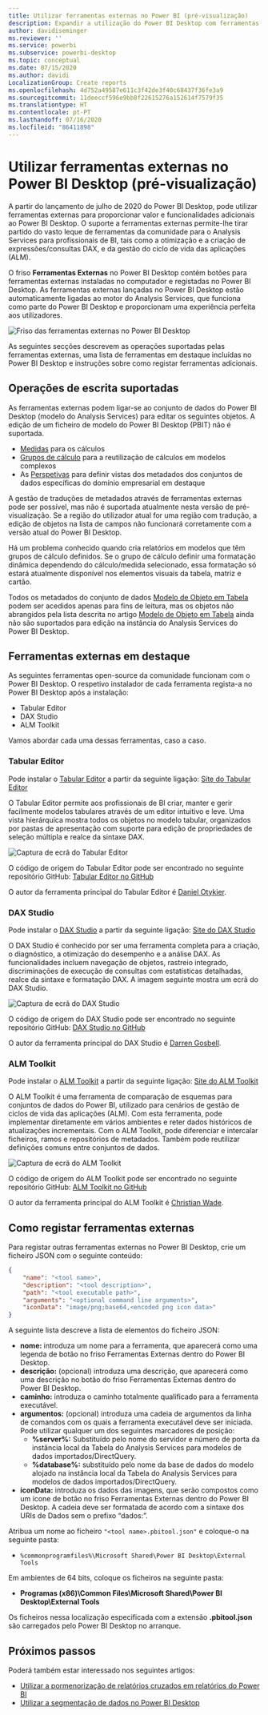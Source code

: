 ```yaml
---
title: Utilizar ferramentas externas no Power BI (pré-visualização)
description: Expandir a utilização do Power BI Desktop com ferramentas externas
author: davidiseminger
ms.reviewer: ''
ms.service: powerbi
ms.subservice: powerbi-desktop
ms.topic: conceptual
ms.date: 07/15/2020
ms.author: davidi
LocalizationGroup: Create reports
ms.openlocfilehash: 4d752a49587e611c3f42de3f40c68437f36fe3a9
ms.sourcegitcommit: 11deeccf596e9bb8f22615276a152614f7579f35
ms.translationtype: HT
ms.contentlocale: pt-PT
ms.lasthandoff: 07/16/2020
ms.locfileid: "86411898"
---
```

# <a name="using-external-tools-in-power-bi-desktop-preview"></a>Utilizar ferramentas externas no Power BI Desktop (pré-visualização)

A partir do lançamento de julho de 2020 do Power BI Desktop, pode utilizar ferramentas externas para proporcionar valor e funcionalidades adicionais ao Power BI Desktop. O suporte a ferramentas externas permite-lhe tirar partido do vasto leque de ferramentas da comunidade para o Analysis Services para profissionais de BI, tais como a otimização e a criação de expressões/consultas DAX, e da gestão do ciclo de vida das aplicações (ALM).

O friso **Ferramentas Externas** no Power BI Desktop contém botões para ferramentas externas instaladas no computador e registadas no Power BI Desktop. As ferramentas externas lançadas no Power BI Desktop estão automaticamente ligadas ao motor do Analysis Services, que funciona como parte do Power BI Desktop e proporcionam uma experiência perfeita aos utilizadores.

![Friso das ferramentas externas no Power BI Desktop](media/desktop-external-tools/desktop-external-tools-01.png)

As seguintes secções descrevem as operações suportadas pelas ferramentas externas, uma lista de ferramentas em destaque incluídas no Power BI Desktop e instruções sobre como registar ferramentas adicionais.

## <a name="supported-write-operations"></a>Operações de escrita suportadas

As ferramentas externas podem ligar-se ao conjunto de dados do Power BI Desktop (modelo do Analysis Services) para editar os seguintes objetos. A edição de um ficheiro de modelo do Power BI Desktop (PBIT) não é suportada.

* [Medidas](https://docs.microsoft.com/analysis-services/tabular-models/measures-ssas-tabular) para os cálculos
* [Grupos de cálculo](https://docs.microsoft.com/analysis-services/tabular-models/calculation-groups) para a reutilização de cálculos em modelos complexos
* As [Perspetivas](https://docs.microsoft.com/analysis-services/tabular-models/perspectives-ssas-tabular) para definir vistas dos metadados dos conjuntos de dados específicas do domínio empresarial em destaque

A gestão de traduções de metadados através de ferramentas externas pode ser possível, mas não é suportada atualmente nesta versão de pré-visualização. Se a região do utilizador atual for uma região com tradução, a edição de objetos na lista de campos não funcionará corretamente com a versão atual do Power BI Desktop. 

Há um problema conhecido quando cria relatórios em modelos que têm grupos de cálculo definidos. Se o grupo de cálculo definir uma formatação dinâmica dependendo do cálculo/medida selecionado, essa formatação só estará atualmente disponível nos elementos visuais da tabela, matriz e cartão.

Todos os metadados do conjunto de dados [Modelo de Objeto em Tabela](https://docs.microsoft.com/analysis-services/tom/introduction-to-the-tabular-object-model-tom-in-analysis-services-amo) podem ser acedidos apenas para fins de leitura, mas os objetos não abrangidos pela lista descrita no artigo [Modelo de Objeto em Tabela](https://docs.microsoft.com/analysis-services/tom/introduction-to-the-tabular-object-model-tom-in-analysis-services-amo) ainda não são suportados para edição na instância do Analysis Services do Power BI Desktop.


## <a name="featured-external-tools"></a>Ferramentas externas em destaque

As seguintes ferramentas open-source da comunidade funcionam com o Power BI Desktop. O respetivo instalador de cada ferramenta regista-a no Power BI Desktop após a instalação:

* Tabular Editor
* DAX Studio
* ALM Toolkit

Vamos abordar cada uma dessas ferramentas, caso a caso.

### <a name="tabular-editor"></a>Tabular Editor

Pode instalar o [Tabular Editor](https://tabulareditor.com/) a partir da seguinte ligação: [Site do Tabular Editor](https://tabulareditor.com/)

O Tabular Editor permite aos profissionais de BI criar, manter e gerir facilmente modelos tabulares através de um editor intuitivo e leve. Uma vista hierárquica mostra todos os objetos no modelo tabular, organizados por pastas de apresentação com suporte para edição de propriedades de seleção múltipla e realce da sintaxe DAX.

![Captura de ecrã do Tabular Editor](media/desktop-external-tools/desktop-external-tools-02.png)

O código de origem do Tabular Editor pode ser encontrado no seguinte repositório GitHub: [Tabular Editor no GitHub](https://github.com/otykier/TabularEditor)

O autor da ferramenta principal do Tabular Editor é [Daniel Otykier](https://www.linkedin.com/in/daniel-otykier-2231876).


### <a name="dax-studio"></a>DAX Studio

Pode instalar o [DAX Studio](https://daxstudio.org) a partir da seguinte ligação: [Site do DAX Studio](https://daxstudio.org)

O DAX Studio é conhecido por ser uma ferramenta completa para a criação, o diagnóstico, a otimização do desempenho e a análise DAX. As funcionalidades incluem navegação de objetos, rastreio integrado, discriminações de execução de consultas com estatísticas detalhadas, realce da sintaxe e formatação DAX. A imagem seguinte mostra um ecrã do DAX Studio. 

![Captura de ecrã do DAX Studio](media/desktop-external-tools/desktop-external-tools-03.png)

O código de origem do DAX Studio pode ser encontrado no seguinte repositório GitHub: [DAX Studio no GitHub](https://github.com/DaxStudio/DaxStudio)

O autor da ferramenta principal do DAX Studio é [Darren Gosbell](https://www.linkedin.com/in/darrengosbell).

### <a name="alm-toolkit"></a>ALM Toolkit

Pode instalar o [ALM Toolkit](http://alm-toolkit.com) a partir da seguinte ligação: [Site do ALM Toolkit](http://alm-toolkit.com)

O ALM Toolkit é uma ferramenta de comparação de esquemas para conjuntos de dados do Power BI, utilizado para cenários de gestão de ciclos de vida das aplicações (ALM). Com esta ferramenta, pode implementar diretamente em vários ambientes e reter dados históricos de atualizações incrementais. Com o ALM Toolkit, pode diferenciar e intercalar ficheiros, ramos e repositórios de metadados. Também pode reutilizar definições comuns entre conjuntos de dados.

![Captura de ecrã do ALM Toolkit](media/desktop-external-tools/desktop-external-tools-04.png)

O código de origem do ALM Toolkit pode ser encontrado no seguinte repositório GitHub: [ALM Toolkit no GitHub](https://github.com/microsoft/analysis-services)

O autor da ferramenta principal do ALM Toolkit é [Christian Wade](https://www.linkedin.com/in/christianwade1).


## <a name="how-to-register-external-tools"></a>Como registar ferramentas externas

Para registar outras ferramentas externas no Power BI Desktop, crie um ficheiro JSON com o seguinte conteúdo:

```json
{
    "name": "<tool name>",
    "description": "<tool description>",
    "path": "<tool executable path>",
    "arguments": "<optional command line arguments>",
    "iconData": "image/png;base64,<encoded png icon data>"
}
```

A seguinte lista descreve a lista de elementos do ficheiro JSON:
 
* **nome:** introduza um nome para a ferramenta, que aparecerá como uma legenda de botão no friso Ferramentas Externas dentro do Power BI Desktop.
* **descrição:** (opcional) introduza uma descrição, que aparecerá como uma descrição no botão do friso Ferramentas Externas dentro do Power BI Desktop.
* **caminho:** introduza o caminho totalmente qualificado para a ferramenta executável.
* **argumentos:** (opcional) introduza uma cadeia de argumentos da linha de comandos com os quais a ferramenta executável deve ser iniciada. Pode utilizar qualquer um dos seguintes marcadores de posição:
    * **%server%:** Substituído pelo nome do servidor e número de porta da instância local da Tabela do Analysis Services para modelos de dados importados/DirectQuery.
    * **%database%:** substituído pelo nome da base de dados do modelo alojado na instância local da Tabela do Analysis Services para modelos de dados importados/DirectQuery.
* **iconData:** introduza os dados das imagens, que serão compostos como um ícone de botão no friso Ferramentas Externas dentro do Power BI Desktop. A cadeia deve ser formatada de acordo com a sintaxe dos URIs de Dados sem o prefixo “dados:”.
 
Atribua um nome ao ficheiro `"<tool name>.pbitool.json"` e coloque-o na seguinte pasta:

* `%commonprogramfiles%\Microsoft Shared\Power BI Desktop\External Tools`

Em ambientes de 64 bits, coloque os ficheiros na seguinte pasta:

* **Programas (x86)\Common Files\Microsoft Shared\Power BI Desktop\External Tools**

Os ficheiros nessa localização especificada com a extensão **.pbitool.json** são carregados pelo Power BI Desktop no arranque.


## <a name="next-steps"></a>Próximos passos

Poderá também estar interessado nos seguintes artigos:

* [Utilizar a pormenorização de relatórios cruzados em relatórios do Power BI](desktop-cross-report-drill-through.md)
* [Utilizar a segmentação de dados no Power BI Desktop](../visuals/power-bi-visualization-slicers.md)


